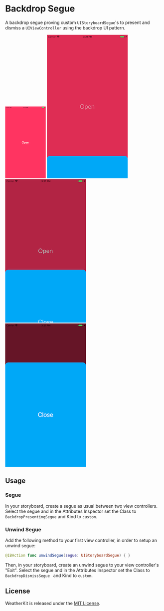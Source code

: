 # Backdrop Segue

A backdrop segue proving custom `UIStoryboardSegue`'s to present and dismiss a `UIViewController` using the backdrop UI pattern.

![](./Screenshots/1.png)
![](./Screenshots/2.png)
![](./Screenshots/3.png)
![](./Screenshots/4.png)

## Usage

### Segue

In your storyboard, create a segue as usual between two view controllers. Select the segue and in the Attributes Inspector set the Class to `BackdropPresentingSegue` and Kind to `custom`.

### Unwind Segue

Add the following method to your first view controller, in order to setup an unwind segue:

```swift
@IBAction func unwindSegue(segue: UIStoryboardSegue) { }
```

Then, in your storyboard, create an unwind segue to your view controller's "Exit".  Select the segue and in the Attributes Inspector set the Class to `BackdropDismissSegue ` and Kind to `custom`.

## License

WeatherKit is released under the [MIT License](LICENSE.md).
